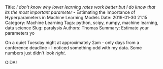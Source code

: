 Title: _I don't know why lower learning rates work better but I do know that its the most important parameter_ - Estimating the Importance of Hyperparameters in Machine Learning Models
Date: 2019-01-30 21:15
Category: Machine Learning
Tags: python, scipy, numpy, machine learning, data science
Slug: paralysis
Authors: Thomas
Summary: Estimate your parameters yo

On a quiet Tuesday night at approximately 2am - only days from a conference deadline - I noticed something odd with my data. Some numbers just didn't look _right_.

OIDA!


